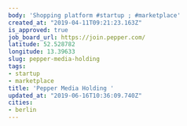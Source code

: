 ```yaml
---
body: 'Shopping platform #startup ; #marketplace'
created_at: "2019-04-11T09:21:23.163Z"
is_approved: true
job_board_url: https://join.pepper.com/
latitude: 52.528782
longitude: 13.39633
slug: pepper-media-holding
tags:
- startup
- marketplace
title: 'Pepper Media Holding '
updated_at: "2019-06-16T10:36:09.740Z"
cities:
- berlin
---
```

